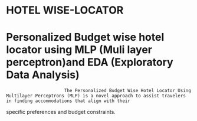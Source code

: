 # HOTEL WISE-LOCATOR
# Personalized Budget wise hotel locator using MLP (Muli layer perceptron)and EDA (Exploratory Data Analysis)
                          The Personalized Budget Wise Hotel Locator Using Multilayer Perceptrons (MLP) is a novel approach to assist travelers in finding accommodations that align with their
specific preferences and budget constraints.
